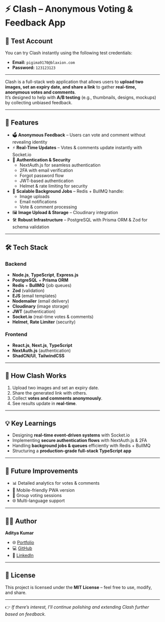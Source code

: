 # ⚡ Clash – Anonymous Voting & Feedback App  

## 🧪 Test Account  
You can try Clash instantly using the following test credentials:  

- **Email:** `pigima9170@blaxion.com`  
- **Password:** `123123123`  

---

Clash is a full-stack web application that allows users to **upload two images, set an expiry date, and share a link** to gather **real-time, anonymous votes and comments**.  
It’s designed to help with **A/B testing** (e.g., thumbnails, designs, mockups) by collecting unbiased feedback.  

---

## 🚀 Features  
- 🗳️ **Anonymous Feedback** – Users can vote and comment without revealing identity  
- ⚡ **Real-Time Updates** – Votes & comments update instantly with Socket.io  
- 🔐 **Authentication & Security**  
  - NextAuth.js for seamless authentication  
  - 2FA with email verification  
  - Forgot password flow  
  - JWT-based authentication  
  - Helmet & rate limiting for security  
- 📩 **Scalable Background Jobs** – Redis + BullMQ handle:  
  - Image uploads  
  - Email notifications  
  - Vote & comment processing  
- 🖼 **Image Upload & Storage** – Cloudinary integration  
- 🛠 **Robust Infrastructure** – PostgreSQL with Prisma ORM & Zod for schema validation  

---

## 🛠 Tech Stack  

### Backend  
- **Node.js**, **TypeScript**, **Express.js**  
- **PostgreSQL** + **Prisma ORM**  
- **Redis** + **BullMQ** (job queues)  
- **Zod** (validation)  
- **EJS** (email templates)  
- **Nodemailer** (email delivery)  
- **Cloudinary** (image storage)  
- **JWT** (authentication)  
- **Socket.io** (real-time votes & comments)  
- **Helmet**, **Rate Limiter** (security)  

### Frontend  
- **React.js**, **Next.js**, **TypeScript**  
- **NextAuth.js** (authentication)  
- **ShadCN/UI**, **TailwindCSS**  

---

## 📸 How Clash Works  
1. Upload two images and set an expiry date.  
2. Share the generated link with others.  
3. Collect **votes and comments anonymously**.  
4. See results update in **real-time**.  

---

## 💡 Key Learnings  
- Designing **real-time event-driven systems** with Socket.io  
- Implementing **secure authentication flows** with NextAuth.js & 2FA  
- Handling **background jobs & queues** efficiently with Redis + BullMQ  
- Structuring a **production-grade full-stack TypeScript app**  

---

## 🔮 Future Improvements  
- 📊 Detailed analytics for votes & comments  
- 📱 Mobile-friendly PWA version  
- 👥 Group voting sessions  
- 🌐 Multi-language support  

---

## 🧑‍💻 Author  
**Aditya Kumar**  
- 🌐 [Portfolio](https://portfolio-rq9c.onrender.com/)  
- 💻 [GitHub](https://github.com/Aditya202666)  
- 🔗 [LinkedIn](https://www.linkedin.com/in/aditya-kumar-614007361/)  

---

## 📜 License  
This project is licensed under the **MIT License** – feel free to use, modify, and share.  

---

👉 *If there’s interest, I’ll continue polishing and extending Clash further based on feedback.*  
